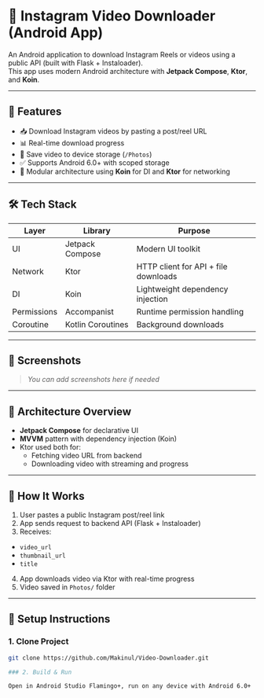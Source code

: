# 📲 Instagram Video Downloader (Android App)

An Android application to download Instagram Reels or videos using a public API (built with Flask + Instaloader).  
This app uses modern Android architecture with **Jetpack Compose**, **Ktor**, and **Koin**.

---

## 🎯 Features

- 📥 Download Instagram videos by pasting a post/reel URL
- 📊 Real-time download progress
- 💾 Save video to device storage (`/Photos`)
- ✅ Supports Android 6.0+ with scoped storage
- 🧩 Modular architecture using **Koin** for DI and **Ktor** for networking

---

## 🛠 Tech Stack

| Layer          | Library         | Purpose                             |
|----------------|------------------|--------------------------------------|
| UI             | Jetpack Compose  | Modern UI toolkit                    |
| Network        | Ktor             | HTTP client for API + file downloads |
| DI             | Koin             | Lightweight dependency injection     |
| Permissions    | Accompanist      | Runtime permission handling          |
| Coroutine      | Kotlin Coroutines| Background downloads                 |

---

## 📱 Screenshots

> _You can add screenshots here if needed_

---

## 🧩 Architecture Overview

- **Jetpack Compose** for declarative UI
- **MVVM** pattern with dependency injection (Koin)
- Ktor used both for:
  - Fetching video URL from backend
  - Downloading video with streaming and progress

---

## 🚀 How It Works

1. User pastes a public Instagram post/reel link
2. App sends request to backend API (Flask + Instaloader)
3. Receives:
  - `video_url`
  - `thumbnail_url`
  - `title`
4. App downloads video via Ktor with real-time progress
5. Video saved in `Photos/` folder

---

## 🔧 Setup Instructions

### 1. Clone Project

```bash
git clone https://github.com/Makinul/Video-Downloader.git

### 2. Build & Run

Open in Android Studio Flamingo+, run on any device with Android 6.0+
